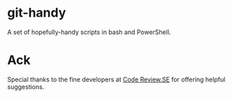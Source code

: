 # git-handy

A set of hopefully-handy scripts in bash and PowerShell.

# Ack

Special thanks to the fine developers at [Code Review.SE](https://codereview.stackexchange.com) for offering helpful suggestions.